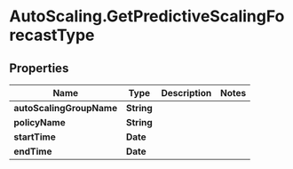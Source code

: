 # AutoScaling.GetPredictiveScalingForecastType

## Properties

Name | Type | Description | Notes
------------ | ------------- | ------------- | -------------
**autoScalingGroupName** | **String** |  | 
**policyName** | **String** |  | 
**startTime** | **Date** |  | 
**endTime** | **Date** |  | 


